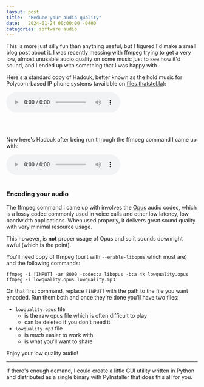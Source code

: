 ```yaml
---
layout: post
title:  "Reduce your audio quality"
date:   2024-01-24 00:00:00 -0400
categories: software audio
---
```


This is more just silly fun than anything useful, but I figured I'd make a small blog post about it. I was recently messing with ffmpeg trying to get a very low, almost unusable audio quality on some music just to see how it'd sound, and I ended up with something that I was happy with.

Here's a standard copy of Hadouk, better known as the hold music for Polycom-based IP phone systems (available on [files.thatstel.la](//files.thatstel.la/media/music/)):

<audio controls>
    <source src="http://files.thatstel.la/media/music/hadouk-polycom-hold-music.mp3" type="audio/mp3">
    <source src="https://files.thatstel.la/media/music/hadouk-polycom-hold-music.mp3" type="audio/mp3">
Your browser does not support the audio element.
</audio>

<br><br>

Now here's Hadouk after being run through the ffmpeg command I came up with:

<audio controls>
    <source src="http://files.thatstel.la/hidden/blog-support/20240124reduceyouraudioquality/hadouk-destroyed.mp3" type="audio/mp3">
    <source src="https://files.thatstel.la/hidden/blog-support/20240124reduceyouraudioquality/hadouk-destroyed.mp3" type="audio/mp3">
Your browser does not support the audio element.
</audio><br><br>

### Encoding your audio
The ffmpeg command I came up with involves the [Opus](https://opus-codec.org/) audio codec, which is a lossy codec commonly used in voice calls and other low latency, low bandwidth applications. When used properly, it delivers great sound quality with very minimal resource usage.

This however, is **not** proper usage of Opus and so it sounds downright awful (which is the point).

You'll need copy of ffmpeg (built with `--enable-libopus` which most are) and the following commands:

```shell
ffmpeg -i [INPUT] -ar 8000 -codec:a libopus -b:a 4k lowquality.opus
ffmpeg -i lowquality.opus lowquality.mp3
```

On that first command, replace `[INPUT]` with the path to the file you want encoded. Run them both and once they're done you'll have two files:
- `lowquality.opus` file
  - is the raw opus file which is often difficult to play
  - can be deleted if you don't need it
- `lowquality.mp3` file
  - is *much* easier to work with
  - is what you'll want to share

Enjoy your low quality audio!

---

If there's enough demand, I could create a little GUI utility written in Python and distributed as a single binary with PyInstaller that does this all for you.